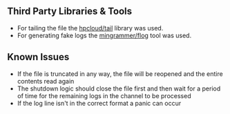 ## 

## Third Party Libraries & Tools
* For tailing the file the [hpcloud/tail](https://github.com/hpcloud/tail) library was used.
* For generating fake logs the [mingrammer/flog](https://github.com/mingrammer/flog) tool was used.

## Known Issues
* If the file is truncated in any way, the file will be reopened and the entire contents read again
* The shutdown logic should close the file first and then wait for a period of time for the remaining logs in the channel to be processed
* If the log line isn't in the correct format a panic can occur